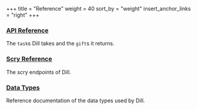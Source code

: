 +++
title = "Reference"
weight = 40
sort_by = "weight"
insert_anchor_links = "right"
+++

### [API Reference](/system/kernel/arvo/dill/tasks)

The `task`s Dill takes and the `gift`s it returns.

### [Scry Reference](/system/kernel/arvo/dill/scry)

The scry endpoints of Dill.

### [Data Types](/system/kernel/arvo/dill/data-types)

Reference documentation of the data types used by Dill.
